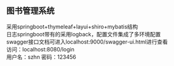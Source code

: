 ## 图书管理系统
采用springboot+thymeleaf+layui+shiro+mybatis结构    
日志springboot带有的采用logback，配置文件集成了多环境配置  
swagger接口文档可进入localhost:9000/swagger-ui.html进行查看  
访问：localhost:8080/login  
用户名：szhn   密码：123456
 
